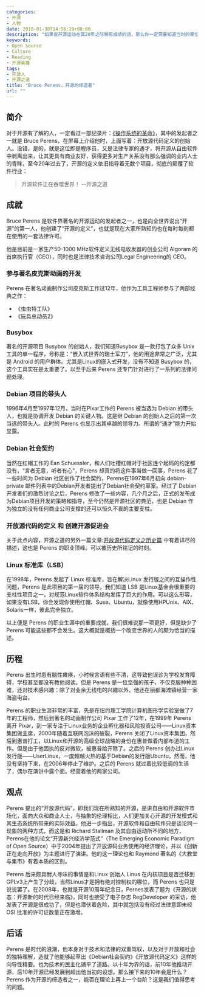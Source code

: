 ```yaml
---
categories:
- 开源
- 人物
date: 2018-01-30T14:56:29+08:00
description: "如果说开源运动在其20年之际稍有成绩的话，那么你一定需要知道当时的哪位对开源定义的，是如何在自由软件和商业软件之间进行的妥协的。或者说能想出这些的人究竟是何方神圣？"
keywords:
- Open Source
- Culture
- Reading
- 开源英雄
tags:
- 开源人
- 开源之道
title: "Bruce Perens，开源的缔造者"
url: ""
---
```

## 简介

对于开源有了解的人，一定看过一部纪录片：[《操作系统的革命》](https://www.youtube.com/watch?v=4vW62KqKJ5A)，其中的发起者之一就是 Bruce Perens，在屏幕上介绍他时，上面写着：开放源代码定义的创始人。没错，是的，就是这位即是程序员，又是法律专家的通才，将开源从自由软件中剥离出来，让其更具有商业友好，获得更多对生产关系没有那么强调的业内人士的青睐，至今20年过去了，开源的定义依旧指导着无数个项目，彻底的颠覆了软件行业：

> 开源软件正在吞噬世界！    --开源之道

## 成就

Bruce Perens 是软件界著名的开源运动的发起者之一，也是向全世界说出“开源”的第一人，他创建了“开源的定义”，也就是现在大家所熟知的也在每时每刻都在使用的一套法律许可。

他是目前是一家生产50-1000 MHz软件定义无线电收发器的创业公司 Algoram 的首席执行官（CEO），同时也是法律技术咨询公司Legal Engineering的 CEO。

### 参与著名皮克斯动画的开发

Perens 在著名动画制作公司皮克斯工作过12年，他作为工具工程师参与了两部经典之作：

* 《虫虫特工队》
* 《玩具总动员2》

### Busybox

著名的开源项目 Busybox 的创始人，我们知道Busybox 是一款打包了众多 Unix 工具的单一程序，号称是：“嵌入式世界的瑞士军刀”，他的用途非常之广泛，尤其是 Android 的用户群体。尤其是Linux的嵌入式开发，没有不知道 Busybox 的，这个工具实在是太重要了。以至于后来 Perens 还专门针对进行了一系列的法律问题处理。

### Debian 项目的带头人

1996年4月至1997年12月，当时在Pixar工作的 Perens 被当选为 Debian 的带头人，也就是协调开发 Debian 的关键人物。这是继 Debian 的创始人之后的第一次当选的带头人。此时的 Perens 也显示出其卓越的领导力。所谓的“通才”能力开始显露。

### Debian 社会契约

当然在红帽工作的 Ean Schuessler，和人们吐槽红帽对于社区连个起码的约定都没有，“言者无意，听者有心”，Perens 却真的将这件事当做一回事，Perens 花了一些时间为 Debian
社区创作了社会契约，Perens在1997年6月初向 debian-private 邮件列表中的Debian开发者提出了Debian社会契约草案。经过了 Debian 开发者们的激烈讨论之后，Perens 修改了一些内容，几个月之后，正式的发布成为Debian项目开发的策略和指导，至今仍然是开源社区的典范，也是 Debian 作为独立的没有任何商业公司支撑的还可以恒久不衰的主要支柱。

### 开放源代码的定义 和 创建开源促进会

关于此点内容，开源之道的另外一篇文章:[开放源代码定义之历史篇](http://www.ocselected.org/posts/opensource_culture/the_open_source_definition_history/) 中有着详尽的描述，这也是 Perens 的职业顶峰。可以被历史所铭记的时刻。

### Linux 标准库（LSB）

在1998年，Perens 发起了 Linux 标准库，旨在解决Linux 发行版之间的互操作性问题，Perens 是此项目的第一届的领导，我们知道 LSB 是Linux基金会很重要的支柱性项目之一，对规范Linux软件体系结构发挥了巨大的作用。可以这么形容，如果没有LSB，你会发现你使用红帽、Suse、Ubuntu，就像使用HPUnix、AIX、Solaris一样，彼此完全独立。

以上便是 Perens 的职业生涯中的重要成就，我们很难说那一项更好，但是缺少了 Perens 可能这些都不会发生。这大概就是概括一个改变世界的人的颇为恰当的描述。

## 历程

Perens 出生时患有脑性瘫痪，小时候言语有些不清，这导致他误诊为学校发育障碍，学校甚至都没有教他阅读。但是 Perens 是一位坚强的孩子，不仅克服种种困难，还对技术感兴趣：除了对业余无线电的兴趣以外，他还在丽都海滩镇经营一家海盗电台。

Perens 的职业生涯非常的丰富，先是在纽约理工学院计算机图形学实验室做了7年的工程师，然后到著名的动画制作公司 Pixar 工作了12年，在1999年 Perens 离开 Pixar，到一家专注于Linux业务的企业孵化器和风险投资公司——Linux资本集团做主席，2000年随着互联网泡沫的破裂，Perens 关闭了Linux资本集团，然后到惠普打工，以Linux和开源的高级全球战略的身份在惠普做着内部布道的工作。但是由于他固执的反对微软，被惠普给开除了。之后的 Perens 创办过Linux发行版——UserLinux，一度超越火热的基于Debian的发行版Ubuntu，然而，他没有坚持下来，在2006年停止了维护。之后的 Perens 就过着比较低调的生活了，偶尔在演讲中露个面。经营着他的两家公司。

## 观点

Perens 提出的“开放源代码”，即我们现在所熟知的开源，是讲自由和开源软件市场化，面向大众和商业人士，与抽象的伦理相比，人们更加关心开源的开发模式和其生态系统所带来的实际效益。他进一步指出，开源软件和自由软件只是谈论同一现象的两种方式，而这是和 Richard Stallman 及其自由运动所不同的地方，Perens在他的论文“开源新兴经济学范式”（The Emerging Economic Paradigm of Open Source）中于2004年提出了开放源码业务使用的经济理论，并以《创新正在走向开放》为主题进行了演讲。他的这一理论也和 Raymond 著名的《大教堂与集市》有着本质的区别。

Perens 后来颇具耐人寻味的事情是和Linux 创始人 Linus 在内核项目是否迁移到GPLv3上产生了分歧，当然Linus才是拥有绝对控制权的哪位，而 Perens 也只是说说罢了。在2008年，也就是开源10周年纪念日，Pernes发表了题为《开源的状态：开源新的时代已经来临》，同时也接受了电子杂志 RegDeveloper 的采访，他发表了开源是很成功了，但是也潜伏着危险，其中就包括没有经过法律意即未经 OSI 批准的许可证数量正在激增。

## 后话

Perens 是时代的浪潮，他本身对于技术和法律的双重驾驭，以及对于开放和社会的独特理解，造就了他能够起草出《Debian社会契约》《开放源代码定义》这样的向导性精要。也为技术的民主化铺平了道路。以十年为界的话，前10年他推动开源，后10年开源已经发展到超出他当初的设想。那么接下来的10年会是什么？Perens 作为开源的缔造者之一，能否在理论上再上一个台阶？这是我们值得思考的问题。
